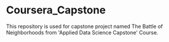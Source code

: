 # Coursera_Capstone
This repository is used for capstone project named The Battle of Neighborhoods from 'Applied Data Science Capstone' Course.
